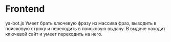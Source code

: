 # Frontend
ya-bot.js  Умеет брать ключевую фразу из массива фраз, выводить в поисковую строку и переходить в поисковую выдачу. В выдаче находит ключевой сайт и умеет  переходить на него.
